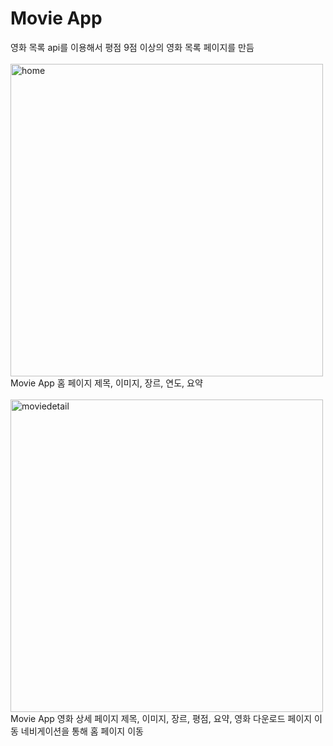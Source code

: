 # Movie App

영화 목록 api를 이용해서 평점 9점 이상의 영화 목록 페이지를 만듬
<br>
<br>
<img width="500" alt="home" src="https://user-images.githubusercontent.com/102382351/207522547-99123b02-7518-40f9-996f-283edb2596fa.png">
Movie App 홈 페이지
제목, 이미지, 장르, 연도, 요약
<br>
<br>
<img width="500" alt="moviedetail" src="https://user-images.githubusercontent.com/102382351/207522551-11b1c434-607e-4df3-90ed-03cd5014f066.png">
Movie App 영화 상세 페이지
제목, 이미지, 장르, 평점, 요약, 영화 다운로드 페이지 이동
네비게이션을 통해 홈 페이지 이동
